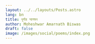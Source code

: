 ```yaml
---
layout: ../../layouts/Posts.astro
lang: bn
title: দুর্গার আগমন
author: Moheshwar Amarnath Biswas
draft: false
image: /images/social/poems/index.png
---
```



